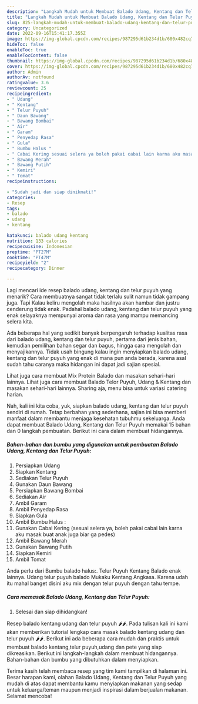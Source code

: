 ```yaml
---
description: "Langkah Mudah untuk Membuat Balado Udang, Kentang dan Telur Puyuh yang Enak Banget, Buat Buka Puasa}"
title: "Langkah Mudah untuk Membuat Balado Udang, Kentang dan Telur Puyuh yang Enak Banget, Buat Buka Puasa}"
slug: 825-langkah-mudah-untuk-membuat-balado-udang-kentang-dan-telur-puyuh-yang-enak-banget-buat-buka-puasa
category: Uncategorized
date: 2022-09-16T15:41:17.355Z
image: https://img-global.cpcdn.com/recipes/987295d61b234d1b/680x482cq70/balado-udang-kentang-dan-telur-puyuh-foto-resep-utama.jpg
hideToc: false
enableToc: true
enableTocContent: false
thumbnail: https://img-global.cpcdn.com/recipes/987295d61b234d1b/680x482cq70/balado-udang-kentang-dan-telur-puyuh-foto-resep-utama.jpg
cover: https://img-global.cpcdn.com/recipes/987295d61b234d1b/680x482cq70/balado-udang-kentang-dan-telur-puyuh-foto-resep-utama.jpg
author: Admin
authorAv: notfound
ratingvalue: 3.6
reviewcount: 25
recipeingredient:
- " Udang"
- " Kentang"
- " Telur Puyuh"
- " Daun Bawang"
- " Bawang Bombai"
- " Air"
- " Garam"
- " Penyedap Rasa"
- " Gula"
- " Bumbu Halus "
- " Cabai Kering sesuai selera ya boleh pakai cabai lain karna aku masak buat anak juga biar ga pedes"
- " Bawang Merah"
- " Bawang Putih"
- " Kemiri"
- " Tomat"
recipeinstructions:

- "Sudah jadi dan siap dinikmati!"
categories:
- Resep
tags:
- balado
- udang
- kentang

katakunci: balado udang kentang 
nutrition: 133 calories
recipecuisine: Indonesian
preptime: "PT27M"
cooktime: "PT47M"
recipeyield: "2"
recipecategory: Dinner

---
```



Lagi mencari ide resep balado udang, kentang dan telur puyuh yang menarik? Cara membuatnya sangat tidak terlalu sulit namun tidak gampang juga. Tapi Kalau keliru mengolah maka hasilnya akan hambar dan justru cenderung tidak enak. Padahal balado udang, kentang dan telur puyuh yang enak selayaknya mempunyai aroma dan rasa yang mampu memancing selera kita.


Ada beberapa hal yang sedikit banyak berpengaruh terhadap kualitas rasa dari balado udang, kentang dan telur puyuh, pertama dari jenis bahan, kemudian pemilihan bahan segar dan bagus, hingga cara mengolah dan menyajikannya. Tidak usah bingung kalau ingin menyiapkan balado udang, kentang dan telur puyuh yang enak di mana pun anda berada, karena asal sudah tahu caranya maka hidangan ini dapat jadi sajian spesial.

Lihat juga cara membuat Mix Protein Balado dan masakan sehari-hari lainnya. Lihat juga cara membuat Balado Telor Puyuh, Udang &amp; Kentang dan masakan sehari-hari lainnya. Sharing aja, menu bisa untuk variasi catering harian.


Nah, kali ini kita coba, yuk, siapkan balado udang, kentang dan telur puyuh sendiri di rumah. Tetap berbahan yang sederhana, sajian ini bisa memberi manfaat dalam membantu menjaga kesehatan tubuhmu sekeluarga. Anda dapat membuat Balado Udang, Kentang dan Telur Puyuh memakai 15 bahan dan 0 langkah pembuatan. Berikut ini cara dalam membuat hidangannya.

<!--inarticleads1-->

##### Bahan-bahan dan bumbu yang digunakan untuk pembuatan Balado Udang, Kentang dan Telur Puyuh:

1. Persiapkan  Udang
1. Siapkan  Kentang
1. Sediakan  Telur Puyuh
1. Gunakan  Daun Bawang
1. Persiapkan  Bawang Bombai
1. Sediakan  Air
1. Ambil  Garam
1. Ambil  Penyedap Rasa
1. Siapkan  Gula
1. Ambil  Bumbu Halus :
1. Gunakan  Cabai Kering (sesuai selera ya, boleh pakai cabai lain karna aku masak buat anak juga biar ga pedes)
1. Ambil  Bawang Merah
1. Gunakan  Bawang Putih
1. Siapkan  Kemiri
1. Ambil  Tomat


Anda perlu dari Bumbu balado halus:. Telur Puyuh Kentang Balado enak lainnya. Udang telur puyuh balado Mukaku Kentang Angkasa. Karena udah itu mahal banget disini aku mix dengan telur puyuh dengan tahu tempe. 

<!--inarticleads2-->

##### Cara memasak Balado Udang, Kentang dan Telur Puyuh:


1. Selesai dan siap dihidangkan!

Resep balado kentang udang dan telur puyuh 🌶🌶. Pada tulisan kali ini kami akan memberikan tutorial lengkap cara masak balado kentang udang dan telur puyuh 🌶🌶. Berikut ini ada beberapa cara mudah dan praktis untuk membuat balado kentang,telur puyuh,udang dan pete yang siap dikreasikan. Berikut ini langkah-langkah dalam membuat hidangannya. Bahan-bahan dan bumbu yang dibutuhkan dalam menyiapkan. 

Terima kasih telah membaca resep yang tim kami tampilkan di halaman ini. Besar harapan kami, olahan Balado Udang, Kentang dan Telur Puyuh yang mudah di atas dapat membantu kamu menyiapkan makanan yang sedap untuk keluarga/teman maupun menjadi inspirasi dalam berjualan makanan. Selamat mencoba!

